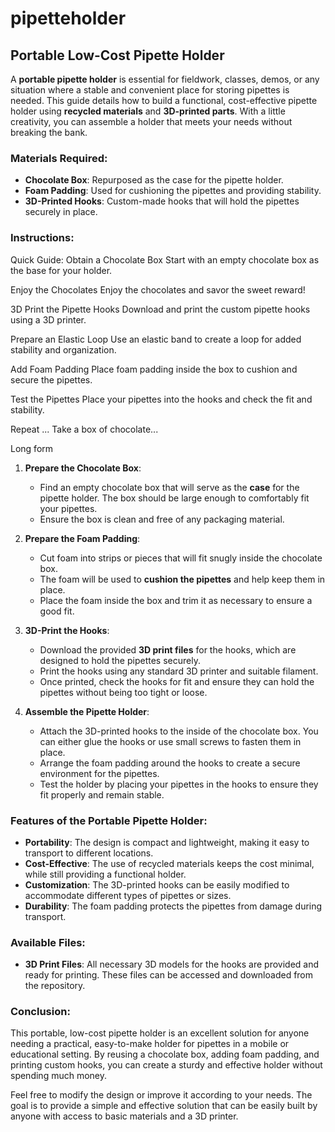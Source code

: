 # pipetteholder

## Portable Low-Cost Pipette Holder

A **portable pipette holder** is essential for fieldwork, classes, demos, or any situation where a stable and convenient place for storing pipettes is needed. This guide details how to build a functional, cost-effective pipette holder using **recycled materials** and **3D-printed parts**. With a little creativity, you can assemble a holder that meets your needs without breaking the bank.

### Materials Required:

- **Chocolate Box**: Repurposed as the case for the pipette holder.
- **Foam Padding**: Used for cushioning the pipettes and providing stability.
- **3D-Printed Hooks**: Custom-made hooks that will hold the pipettes securely in place.

### Instructions:

Quick Guide:
Obtain a Chocolate Box
Start with an empty chocolate box as the base for your holder.

Enjoy the Chocolates
Enjoy the chocolates and savor the sweet reward!

3D Print the Pipette Hooks
Download and print the custom pipette hooks using a 3D printer.

Prepare an Elastic Loop
Use an elastic band to create a loop for added stability and organization.

Add Foam Padding
Place foam padding inside the box to cushion and secure the pipettes.

Test the Pipettes
Place your pipettes into the hooks and check the fit and stability.

Repeat ... Take a box of chocolate...

Long form
1. **Prepare the Chocolate Box**:
   - Find an empty chocolate box that will serve as the **case** for the pipette holder. The box should be large enough to comfortably fit your pipettes.
   - Ensure the box is clean and free of any packaging material.

2. **Prepare the Foam Padding**:
   - Cut foam into strips or pieces that will fit snugly inside the chocolate box.
   - The foam will be used to **cushion the pipettes** and help keep them in place.
   - Place the foam inside the box and trim it as necessary to ensure a good fit.

3. **3D-Print the Hooks**:
   - Download the provided **3D print files** for the hooks, which are designed to hold the pipettes securely.
   - Print the hooks using any standard 3D printer and suitable filament.
   - Once printed, check the hooks for fit and ensure they can hold the pipettes without being too tight or loose.

4. **Assemble the Pipette Holder**:
   - Attach the 3D-printed hooks to the inside of the chocolate box. You can either glue the hooks or use small screws to fasten them in place.
   - Arrange the foam padding around the hooks to create a secure environment for the pipettes.
   - Test the holder by placing your pipettes in the hooks to ensure they fit properly and remain stable.

### Features of the Portable Pipette Holder:

- **Portability**: The design is compact and lightweight, making it easy to transport to different locations.
- **Cost-Effective**: The use of recycled materials keeps the cost minimal, while still providing a functional holder.
- **Customization**: The 3D-printed hooks can be easily modified to accommodate different types of pipettes or sizes.
- **Durability**: The foam padding protects the pipettes from damage during transport.

### Available Files:

- **3D Print Files**: All necessary 3D models for the hooks are provided and ready for printing. These files can be accessed and downloaded from the repository.
  
### Conclusion:

This portable, low-cost pipette holder is an excellent solution for anyone needing a practical, easy-to-make holder for pipettes in a mobile or educational setting. By reusing a chocolate box, adding foam padding, and printing custom hooks, you can create a sturdy and effective holder without spending much money.

Feel free to modify the design or improve it according to your needs. The goal is to provide a simple and effective solution that can be easily built by anyone with access to basic materials and a 3D printer.
